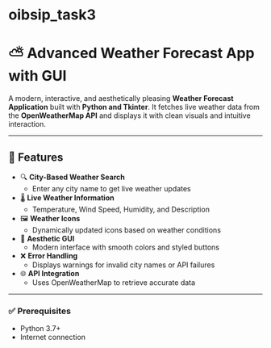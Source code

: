 # oibsip_task3
# ⛅ Advanced Weather Forecast App with GUI

A modern, interactive, and aesthetically pleasing **Weather Forecast Application** built with **Python and Tkinter**. It fetches live weather data from the **OpenWeatherMap API** and displays it with clean visuals and intuitive interaction.

---

## 🌟 Features

- 🔍 **City-Based Weather Search**
  - Enter any city name to get live weather updates
- 🌡️ **Live Weather Information**
  - Temperature, Wind Speed, Humidity, and Description
- 🖼️ **Weather Icons**
  - Dynamically updated icons based on weather conditions
- 🎨 **Aesthetic GUI**
  - Modern interface with smooth colors and styled buttons
- ❌ **Error Handling**
  - Displays warnings for invalid city names or API failures
- 🌐 **API Integration**
  - Uses OpenWeatherMap to retrieve accurate data

---

### ✅ Prerequisites

- Python 3.7+
- Internet connection

